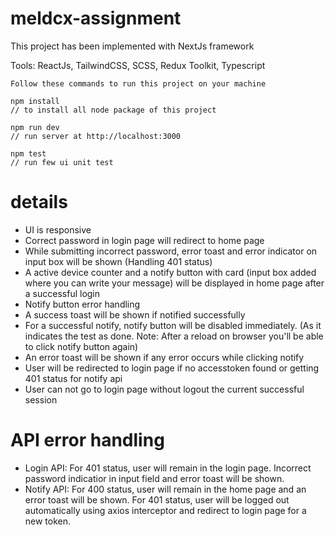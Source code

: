 # meldcx-assignment

This project has been implemented with NextJs framework

Tools: ReactJs, TailwindCSS, SCSS, Redux Toolkit, Typescript

```
Follow these commands to run this project on your machine

npm install
// to install all node package of this project

npm run dev
// run server at http://localhost:3000

npm test
// run few ui unit test
```

# details
* UI is responsive
* Correct password in login page will redirect to home page
* While submitting incorrect password, error toast and error indicator on input box will be shown (Handling 401 status)
* A active device counter and a notify button with card (input box added where you can write your message) will be displayed in home page after a successful login
* Notify button error handling
* A success toast will be shown if notified successfully
* For a successful notify, notify button will be disabled immediately. (As it indicates the test as done. Note: After a reload on browser you'll be able to click notify button again)
* An error toast will be shown if any error occurs while clicking notify
* User will be redirected to login page if no accesstoken found or getting 401 status for notify api
* User can not go to login page without logout the current successful session

# API error handling

* Login API: For 401 status, user will remain in the login page. Incorrect password indicatior in input field and error toast will be shown.
* Notify API: For 400 status, user will remain in the home page and an error toast will be shown. For 401 status, user will be logged out automatically using axios interceptor and redirect to login page for a new token.

